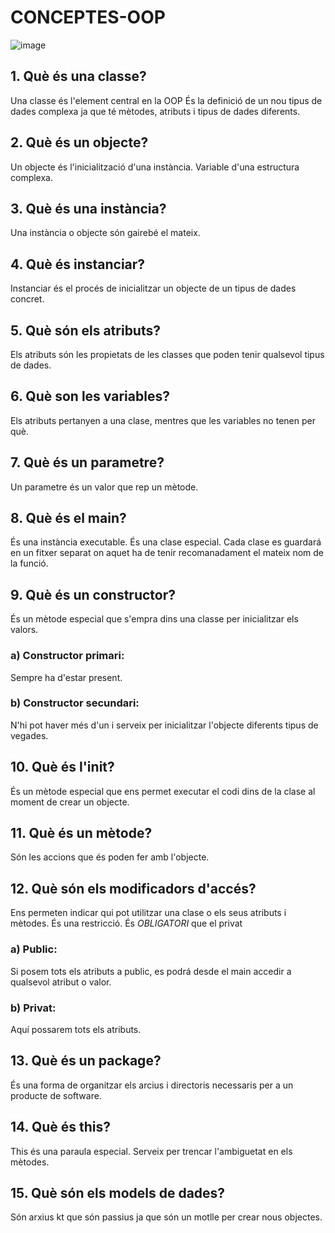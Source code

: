 # CONCEPTES-OOP
![image](https://github.com/ulisescastell/CONCEPTES-POO/assets/149115239/008181f7-ce87-4f70-814f-5e24f564191a)

## 1. Què és una classe?

Una classe és l'element central en la OOP És la definició de un nou tipus de dades complexa ja que té mètodes, atributs i tipus de dades diferents.

## 2. Què és un objecte?

Un objecte és l'inicialització d'una instància. Variable d'una estructura complexa.

## 3. Què és una instància?

Una instància o objecte són gairebé el mateix.  

## 4. Què és instanciar?

Instanciar és el procés de inicialitzar un objecte de un tipus de dades concret.

## 5. Què són els atributs?

Els atributs són les propietats de les classes que poden tenir qualsevol tipus de dades.

## 6. Què son les variables?

Els atributs pertanyen a una clase, mentres que les variables no tenen per què.

## 7. Què és un parametre?

Un parametre és un valor que rep un mètode.

## 8. Què és el main?

És una instància executable. És una clase especial. Cada clase es guardará en un fitxer separat on aquet ha de tenir recomanadament el mateix nom de la funció.

## 9. Què és un constructor?

És un mètode especial que s'empra dins una classe per inicialitzar els valors.

### a) Constructor primari:
	
 Sempre ha d'estar present.
	
### b) Constructor secundari:
	
N'hi pot haver més d'un i serveix per inicialitzar l'objecte diferents tipus de vegades.
	
## 10. Què és l'init?

És un mètode especial que ens permet executar el codi dins de la clase al moment de crear un objecte.

## 11. Què és un mètode?

Són les accions que és poden fer amb l'objecte.

## 12. Què són els modificadors d'accés?

Ens permeten indicar qui pot utilitzar una clase o els seus atributs i mètodes. És una restricció. És *OBLIGATORI* que el privat 

### a) Public:
	
Si posem tots els atributs a public, es podrá desde el main accedir a qualsevol atribut o valor. 
	
### b) Privat:
	
Aquí possarem tots els atributs.
	
## 13. Què és un package?

És una forma de organitzar els arcius i directoris necessaris per a un producte de software.

## 14. Què és this?

This és una paraula especial. Serveix per trencar l'ambiguetat en els mètodes.

## 15. Què són els models de dades?

Són arxius kt que són passius ja que són un motlle per crear nous objectes.


